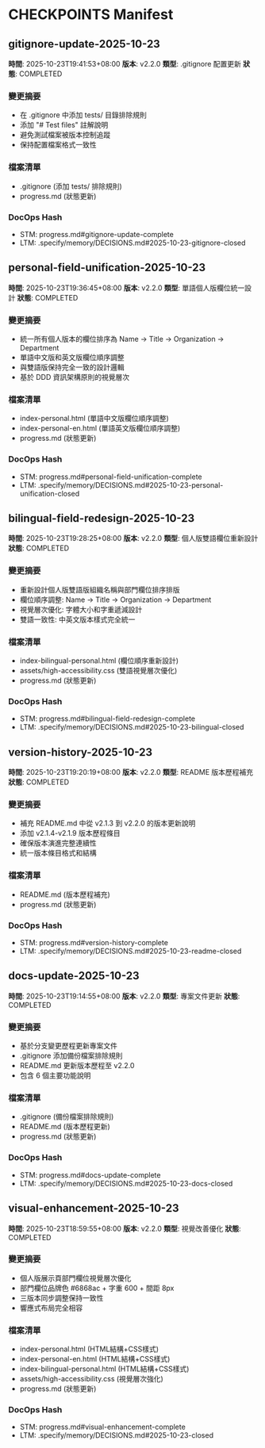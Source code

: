 # CHECKPOINTS Manifest

## gitignore-update-2025-10-23
**時間**: 2025-10-23T19:41:53+08:00
**版本**: v2.2.0
**類型**: .gitignore 配置更新
**狀態**: COMPLETED

### 變更摘要
- 在 .gitignore 中添加 tests/ 目錄排除規則
- 添加 "# Test files" 註解說明
- 避免測試檔案被版本控制追蹤
- 保持配置檔案格式一致性

### 檔案清單
- .gitignore (添加 tests/ 排除規則)
- progress.md (狀態更新)

### DocOps Hash
- STM: progress.md#gitignore-update-complete
- LTM: .specify/memory/DECISIONS.md#2025-10-23-gitignore-closed

## personal-field-unification-2025-10-23
**時間**: 2025-10-23T19:36:45+08:00
**版本**: v2.2.0
**類型**: 單語個人版欄位統一設計
**狀態**: COMPLETED

### 變更摘要
- 統一所有個人版本的欄位排序為 Name → Title → Organization → Department
- 單語中文版和英文版欄位順序調整
- 與雙語版保持完全一致的設計邏輯
- 基於 DDD 資訊架構原則的視覺層次

### 檔案清單
- index-personal.html (單語中文版欄位順序調整)
- index-personal-en.html (單語英文版欄位順序調整)
- progress.md (狀態更新)

### DocOps Hash
- STM: progress.md#personal-field-unification-complete
- LTM: .specify/memory/DECISIONS.md#2025-10-23-personal-unification-closed

## bilingual-field-redesign-2025-10-23
**時間**: 2025-10-23T19:28:25+08:00
**版本**: v2.2.0
**類型**: 個人版雙語欄位重新設計
**狀態**: COMPLETED

### 變更摘要
- 重新設計個人版雙語版組織名稱與部門欄位排序排版
- 欄位順序調整: Name → Title → Organization → Department
- 視覺層次優化: 字體大小和字重遞減設計
- 雙語一致性: 中英文版本樣式完全統一

### 檔案清單
- index-bilingual-personal.html (欄位順序重新設計)
- assets/high-accessibility.css (雙語視覺層次優化)
- progress.md (狀態更新)

### DocOps Hash
- STM: progress.md#bilingual-field-redesign-complete
- LTM: .specify/memory/DECISIONS.md#2025-10-23-bilingual-closed

## version-history-2025-10-23
**時間**: 2025-10-23T19:20:19+08:00
**版本**: v2.2.0
**類型**: README 版本歷程補充
**狀態**: COMPLETED

### 變更摘要
- 補充 README.md 中從 v2.1.3 到 v2.2.0 的版本更新說明
- 添加 v2.1.4-v2.1.9 版本歷程條目
- 確保版本演進完整連續性
- 統一版本條目格式和結構

### 檔案清單
- README.md (版本歷程補充)
- progress.md (狀態更新)

### DocOps Hash
- STM: progress.md#version-history-complete
- LTM: .specify/memory/DECISIONS.md#2025-10-23-readme-closed

## docs-update-2025-10-23
**時間**: 2025-10-23T19:14:55+08:00
**版本**: v2.2.0
**類型**: 專案文件更新
**狀態**: COMPLETED

### 變更摘要
- 基於分支變更歷程更新專案文件
- .gitignore 添加備份檔案排除規則
- README.md 更新版本歷程至 v2.2.0
- 包含 6 個主要功能說明

### 檔案清單
- .gitignore (備份檔案排除規則)
- README.md (版本歷程更新)
- progress.md (狀態更新)

### DocOps Hash
- STM: progress.md#docs-update-complete
- LTM: .specify/memory/DECISIONS.md#2025-10-23-docs-closed

## visual-enhancement-2025-10-23
**時間**: 2025-10-23T18:59:55+08:00
**版本**: v2.2.0
**類型**: 視覺改善優化
**狀態**: COMPLETED

### 變更摘要
- 個人版展示頁部門欄位視覺層次優化
- 部門欄位品牌色 #6868ac + 字重 600 + 間距 8px
- 三版本同步調整保持一致性
- 響應式布局完全相容

### 檔案清單
- index-personal.html (HTML結構+CSS樣式)
- index-personal-en.html (HTML結構+CSS樣式)  
- index-bilingual-personal.html (HTML結構+CSS樣式)
- assets/high-accessibility.css (視覺層次強化)
- progress.md (狀態更新)

### DocOps Hash
- STM: progress.md#visual-enhancement-complete
- LTM: .specify/memory/DECISIONS.md#2025-10-23-closed
